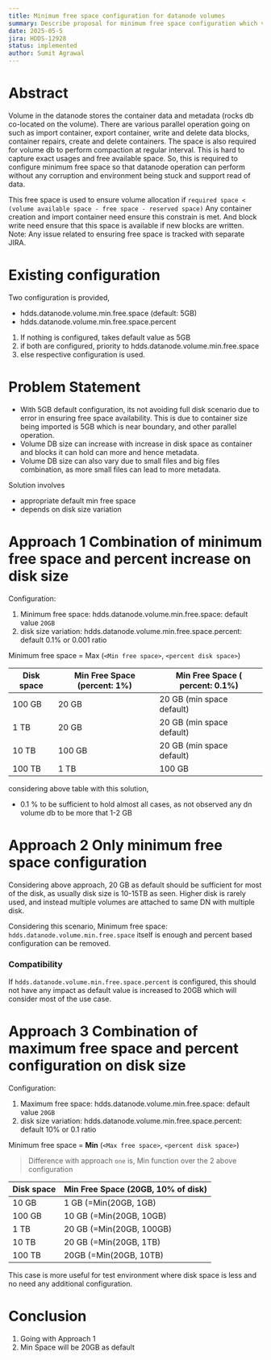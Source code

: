 ```yaml
---
title: Minimum free space configuration for datanode volumes
summary: Describe proposal for minimum free space configuration which volume must have to function correctly.
date: 2025-05-5
jira: HDDS-12928
status: implemented
author: Sumit Agrawal
---
```

<!--
  Licensed under the Apache License, Version 2.0 (the "License");
  you may not use this file except in compliance with the License.
  You may obtain a copy of the License at
   http://www.apache.org/licenses/LICENSE-2.0
  Unless required by applicable law or agreed to in writing, software
  distributed under the License is distributed on an "AS IS" BASIS,
  WITHOUT WARRANTIES OR CONDITIONS OF ANY KIND, either express or implied.
  See the License for the specific language governing permissions and
  limitations under the License. See accompanying LICENSE file.
-->

# Abstract
Volume in the datanode stores the container data and metadata (rocks db co-located on the volume).
There are various parallel operation going on such as import container, export container, write and delete data blocks,
container repairs, create and delete containers. The space is also required for volume db to perform compaction at regular interval.
This is hard to capture exact usages and free available space. So, this is required to configure minimum free space
so that datanode operation can perform without any corruption and environment being stuck and support read of data.

This free space is used to ensure volume allocation if `required space < (volume available space - free space - reserved space)`
Any container creation and import container need ensure this constrain is met. And block write need ensure that this space is available if new blocks are written.
Note: Any issue related to ensuring free space is tracked with separate JIRA.

# Existing configuration
Two configuration is provided,
- hdds.datanode.volume.min.free.space  (default: 5GB)
- hdds.datanode.volume.min.free.space.percent

1. If nothing is configured, takes default value as 5GB
2. if both are configured, priority to hdds.datanode.volume.min.free.space
3. else respective configuration is used.

# Problem Statement

- With 5GB default configuration, its not avoiding full disk scenario due to error in ensuring free space availability.
This is due to container size being imported is 5GB which is near boundary, and other parallel operation.
- Volume DB size can increase with increase in disk space as container and blocks it can hold can more and hence metadata.
- Volume DB size can also vary due to small files and big files combination, as more small files can lead to more metadata.

Solution involves
- appropriate default min free space
- depends on disk size variation

# Approach 1 Combination of minimum free space and percent increase on disk size

Configuration:
1. Minimum free space: hdds.datanode.volume.min.free.space: default value `20GB`
2. disk size variation: hdds.datanode.volume.min.free.space.percent: default 0.1% or 0.001 ratio

Minimum free space = Max (`<Min free space>`, `<percent disk space>`)

| Disk space | Min Free Space (percent: 1%) | Min Free Space ( percent: 0.1%) |
| -- |------------------------------|---------------------------------|
| 100 GB | 20 GB                        | 20 GB (min space default)       |
| 1 TB | 20 GB                        | 20 GB (min space default)       |
| 10 TB | 100 GB                       | 20 GB  (min space default) |
| 100 TB | 1 TB                         | 100 GB                          |

considering above table with this solution,
- 0.1 % to be sufficient to hold almost all cases, as not observed any dn volume db to be more that 1-2 GB

# Approach 2 Only minimum free space configuration

Considering above approach, 20 GB as default should be sufficient for most of the disk, as usually disk size is 10-15TB as seen.
Higher disk is rarely used, and instead multiple volumes are attached to same DN with multiple disk.

Considering this scenario, Minimum free space: `hdds.datanode.volume.min.free.space` itself is enough and
percent based configuration can be removed.

### Compatibility
If `hdds.datanode.volume.min.free.space.percent` is configured, this should not have any impact
as default value is increased to 20GB which will consider most of the use case.

# Approach 3 Combination of maximum free space and percent configuration on disk size

Configuration:
1. Maximum free space: hdds.datanode.volume.min.free.space: default value `20GB`
2. disk size variation: hdds.datanode.volume.min.free.space.percent: default 10% or 0.1 ratio

Minimum free space = **Min** (`<Max free space>`, `<percent disk space>`)
> Difference with approach `one` is, Min function over the 2 above configuration

| Disk space | Min Free Space (20GB, 10% of disk) |
| -- |------------------------------------|
| 10 GB | 1 GB (=Min(20GB, 1GB)              |
| 100 GB | 10 GB (=Min(20GB, 10GB)            |
| 1 TB | 20 GB   (=Min(20GB, 100GB)         |
| 10 TB | 20 GB (=Min(20GB, 1TB)             |
| 100 TB | 20GB  (=Min(20GB, 10TB)            |

This case is more useful for test environment where disk space is less and no need any additional configuration.

# Conclusion
1. Going with Approach 1
2. Min Space will be 20GB as default


